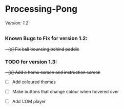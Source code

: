 # Processing-Pong
###### Version: 1.2
### Known Bugs to Fix for version 1.2:
~~- [x] Fix ball bouncing behind paddle~~
### TODO for version 1.3:
~~- [x] Add a home screen and instruction screen~~
- [ ] Add coloured themes
- [ ] Make buttons that change colour when hovered over
- [ ] Add COM player

